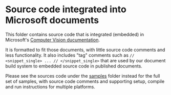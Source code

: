 # Source code integrated into Microsoft documents

This folder contains source code that is integrated (embedded) in Microsoft's [Computer Vision ducumentation](https://learn.microsoft.com/azure/cognitive-services/computer-vision/).

It is formatted to fit those documents, with little source code comments and less functionality. It also includes "tag" comments such as `// <snippet_single> ... // </snippet_single>` that are used by our document build system to embedded source code in published documents.

Please see the sources code under the [samples](/samples) folder instead for the full set of samples, with source code comments and supporting setup, compile and run instructions for multiple platforms.
